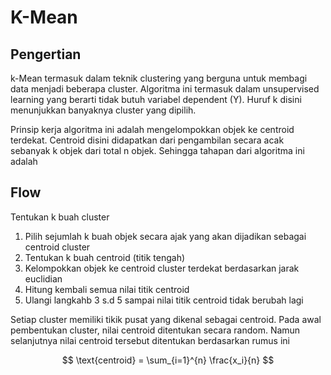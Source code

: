 # K-Mean

## Pengertian
k-Mean termasuk dalam teknik clustering yang berguna untuk membagi data menjadi beberapa cluster. Algoritma ini termasuk dalam unsupervised learning yang berarti tidak butuh variabel dependent (Y). Huruf k disini menunjukkan banyaknya cluster yang dipilih.

Prinsip kerja algoritma ini adalah mengelompokkan objek ke centroid terdekat. Centroid disini didapatkan dari pengambilan secara acak sebanyak k objek dari total n objek. Sehingga tahapan dari algoritma ini adalah

## Flow
Tentukan k buah cluster
1. Pilih sejumlah k buah objek secara ajak yang akan dijadikan sebagai centroid cluster
2. Tentukan k buah centroid (titik tengah)
3. Kelompokkan objek ke centroid cluster terdekat berdasarkan jarak euclidian
4. Hitung kembali semua nilai titik centroid
5. Ulangi langkahb 3 s.d 5 sampai nilai titik centroid tidak berubah lagi

Setiap cluster memiliki tikik pusat yang dikenal sebagai centroid. Pada awal pembentukan cluster, nilai centroid ditentukan secara random. Namun selanjutnya nilai centroid tersebut ditentukan berdasarkan rumus ini

$$ \text{centroid} = \sum_{i=1}^{n} \frac{x_i}{n} $$ 

